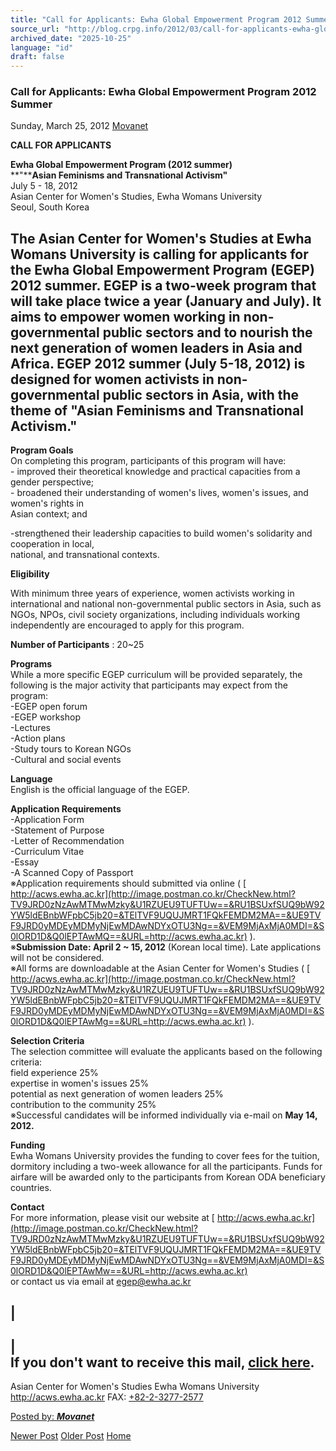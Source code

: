 ```yaml
---
title: "Call for Applicants: Ewha Global Empowerment Program 2012 Summer | Center for Regulation, Policy and Governance (CRPG)"
source_url: "http://blog.crpg.info/2012/03/call-for-applicants-ewha-global.html"
archived_date: "2025-10-25"
language: "id"
draft: false
---
```


###  Call for Applicants: Ewha Global Empowerment Program 2012 Summer 

Sunday, March 25, 2012  [ Movanet ](https://www.blogger.com/profile/10356608562678830076 "author profile")

  
**CALL FOR APPLICANTS**  


  
  
**Ewha Global Empowerment Program (**2012 summer)****  
**"****Asian Feminisms and Transnational Activism"**  
July 5 - 18, 2012  
Asian Center for Women's Studies, Ewha Womans University  
Seoul, South Korea

The Asian Center for Women's Studies at Ewha Womans University is calling for applicants for the Ewha Global Empowerment Program (EGEP) 2012 summer. EGEP is a two-week program that will take place twice a year (January and July). It aims to empower women working in non-governmental public sectors and to nourish the next generation of women leaders in Asia and Africa. EGEP 2012 summer (July 5-18, 2012) is designed for women activists in non-governmental public sectors in Asia, with the theme of "Asian Feminisms and Transnational Activism."  
---  
  
  
**Program Goals**  
On completing this program, participants of this program will have:  
\- improved their theoretical knowledge and practical capacities from a gender perspective;  
\- broadened their understanding of women's lives, women's issues, and women's rights in   
Asian context; and

-strengthened their leadership capacities to build women's solidarity and cooperation in local,  
national, and transnational contexts.  


**Eligibility**

With minimum three years of experience, women activists working in international and national non-governmental public sectors in Asia, such as NGOs, NPOs, civil society organizations, including individuals working independently are encouraged to apply for this program.

  
**Number of Participants** : 20~25  
  
**Programs**  
While a more specific EGEP curriculum will be provided separately, the following is the major activity that participants may expect from the program:  
-EGEP open forum  
-EGEP workshop  
-Lectures  
-Action plans  
-Study tours to Korean NGOs  
-Cultural and social events  


  
**Language**  
English is the official language of the EGEP.  
  
**Application Requirements**  
-Application Form  
-Statement of Purpose  
-Letter of Recommendation  
-Curriculum Vitae  
-Essay  
-A Scanned Copy of Passport  
※Application requirements should submitted via online ( [ http://acws.ewha.ac.kr](http://image.postman.co.kr/CheckNew.html?TV9JRD0zNzAwMTMwMzky&U1RZUEU9TUFTUw==&RU1BSUxfSUQ9bW92YW5ldEBnbWFpbC5jb20=&TElTVF9UQUJMRT1FQkFEMDM2MA==&UE9TVF9JRD0yMDEyMDMyNjEwMDAwNDYxOTU3Ng==&VEM9MjAxMjA0MDI=&S0lORD1D&Q0lEPTAwMQ==&URL=http://acws.ewha.ac.kr) ).  
※**Submission Date: April 2 ~ 15, 2012** (Korean local time). Late applications will not be considered.  
※All forms are downloadable at the Asian Center for Women's Studies ( [ http://acws.ewha.ac.kr](http://image.postman.co.kr/CheckNew.html?TV9JRD0zNzAwMTMwMzky&U1RZUEU9TUFTUw==&RU1BSUxfSUQ9bW92YW5ldEBnbWFpbC5jb20=&TElTVF9UQUJMRT1FQkFEMDM2MA==&UE9TVF9JRD0yMDEyMDMyNjEwMDAwNDYxOTU3Ng==&VEM9MjAxMjA0MDI=&S0lORD1D&Q0lEPTAwMg==&URL=http://acws.ewha.ac.kr) ).  
  
**Selection Criteria**  
The selection committee will evaluate the applicants based on the following criteria:  
field experience 25%  
expertise in women's issues 25%  
potential as next generation of women leaders 25%  
contribution to the community 25%  
※Successful candidates will be informed individually via e-mail on **May 14, 2012.**  
  
**Funding**  
Ewha Womans University provides the funding to cover fees for the tuition, dormitory including a two-week allowance for all the participants. Funds for airfare will be awarded only to the participants from Korean ODA beneficiary countries.  
  
**Contact**  
For more information, please visit our website at [ http://acws.ewha.ac.kr](http://image.postman.co.kr/CheckNew.html?TV9JRD0zNzAwMTMwMzky&U1RZUEU9TUFTUw==&RU1BSUxfSUQ9bW92YW5ldEBnbWFpbC5jb20=&TElTVF9UQUJMRT1FQkFEMDM2MA==&UE9TVF9JRD0yMDEyMDMyNjEwMDAwNDYxOTU3Ng==&VEM9MjAxMjA0MDI=&S0lORD1D&Q0lEPTAwMw==&URL=http://acws.ewha.ac.kr)   
or contact us via email at [egep@ewha.ac.kr](mailto:egep@ewha.ac.kr)

  


|   
---  
|    
If you don't want to receive this mail, [click here](http://image.postman.co.kr/CheckNew.html?TV9JRD0zNzAwMTMwMzky&U1RZUEU9TUFTUw==&RU1BSUxfSUQ9bW92YW5ldEBnbWFpbC5jb20=&TElTVF9UQUJMRT1FQkFEMDM2MA==&UE9TVF9JRD0yMDEyMDMyNjEwMDAwNDYxOTU3Ng==&VEM9MjAxMjA0MDI=&S0lORD1D&Q0lEPTAwNA==&URL=http://www.postman.co.kr/open/unsubscription.jsp?user_id=egep&customer_id=3700130392&reject_script=E).   
---  
Asian Center for Women's Studies Ewha Womans University <http://acws.ewha.ac.kr> FAX: [+82-2-3277-2577](tel:%2B82-2-3277-2577)  
  
  


[ Posted by: _**Movanet**_ ](https://www.blogger.com/profile/10356608562678830076 "author profile")

[ ](https://www.blogger.com/email-post/1800407982648215581/6302990673565464492 "Email Post") [ ](https://www.blogger.com/post-edit.g?blogID=1800407982648215581&postID=6302990673565464492&from=pencil "Edit Post")

[Newer Post](http://blog.crpg.info/2012/03/tapping-water-market-us-water.html "Newer Post") [Older Post](http://blog.crpg.info/2012/02/watercourses-convention-global.html "Older Post") [Home](http://blog.crpg.info/)
